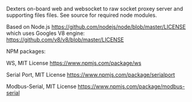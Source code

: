 Dexters on-board web and websocket to raw socket proxey server and supporting files files. See source for required node modules.

Based on Node.js
https://github.com/nodejs/node/blob/master/LICENSE
which uses Googles V8 engine:
https://github.com/v8/v8/blob/master/LICENSE

NPM packages:

WS, MIT License
https://www.npmjs.com/package/ws

Serial Port, MIT License
https://www.npmjs.com/package/serialport

Modbus-Serial, MIT License
https://www.npmjs.com/package/modbus-serial
